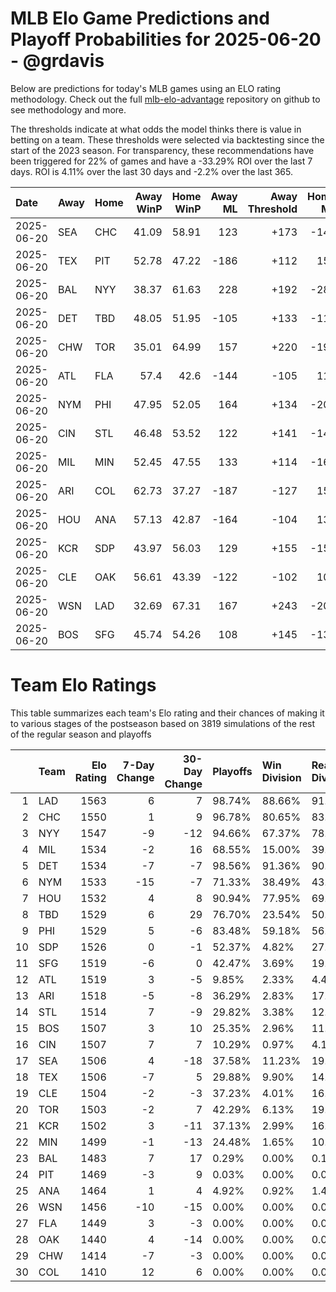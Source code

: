 # MLB Elo Game Predictions and Playoff Probabilities for 2025-06-20 - @grdavis
Below are predictions for today's MLB games using an ELO rating methodology. Check out the full [mlb-elo-advantage](https://github.com/grdavis/mlb-elo-advantage) repository on github to see methodology and more.

The thresholds indicate at what odds the model thinks there is value in betting on a team. These thresholds were selected via backtesting since the start of the 2023 season. For transparency, these recommendations have been triggered for 22% of games and have a -33.29% ROI over the last 7 days. ROI is 4.11% over the last 30 days and -2.2% over the last 365.

| Date       | Away   | Home   |   Away WinP |   Home WinP |   Away ML |   Away Threshold |   Home ML |   Home Threshold |
|:-----------|:-------|:-------|------------:|------------:|----------:|-----------------:|----------:|-----------------:|
| 2025-06-20 | SEA    | CHC    |       41.09 |       58.91 |       123 |             +173 |      -149 |             -111 |
| 2025-06-20 | TEX    | PIT    |       52.78 |       47.22 |      -186 |             +112 |       151 |             +137 |
| 2025-06-20 | BAL    | NYY    |       38.37 |       61.63 |       228 |             +192 |      -289 |             -122 |
| 2025-06-20 | DET    | TBD    |       48.05 |       51.95 |      -105 |             +133 |      -115 |             +116 |
| 2025-06-20 | CHW    | TOR    |       35.01 |       64.99 |       157 |             +220 |      -194 |             -138 |
| 2025-06-20 | ATL    | FLA    |       57.4  |       42.6  |      -144 |             -105 |       119 |             +163 |
| 2025-06-20 | NYM    | PHI    |       47.95 |       52.05 |       164 |             +134 |      -203 |             +115 |
| 2025-06-20 | CIN    | STL    |       46.48 |       53.52 |       122 |             +141 |      -149 |             +109 |
| 2025-06-20 | MIL    | MIN    |       52.45 |       47.55 |       133 |             +114 |      -163 |             +136 |
| 2025-06-20 | ARI    | COL    |       62.73 |       37.27 |      -187 |             -127 |       152 |             +200 |
| 2025-06-20 | HOU    | ANA    |       57.13 |       42.87 |      -164 |             -104 |       134 |             +161 |
| 2025-06-20 | KCR    | SDP    |       43.97 |       56.03 |       129 |             +155 |      -158 |             -100 |
| 2025-06-20 | CLE    | OAK    |       56.61 |       43.39 |      -122 |             -102 |       100 |             +158 |
| 2025-06-20 | WSN    | LAD    |       32.69 |       67.31 |       167 |             +243 |      -205 |             -151 |
| 2025-06-20 | BOS    | SFG    |       45.74 |       54.26 |       108 |             +145 |      -131 |             +106 |

# Team Elo Ratings
This table summarizes each team's Elo rating and their chances of making it to various stages of the postseason based on 3819 simulations of the rest of the regular season and playoffs

|    | Team   |   Elo Rating |   7-Day Change |   30-Day Change | Playoffs   | Win Division   | Reach Div. Rd.   | Reach CS   | Reach WS   | Win WS   |
|---:|:-------|-------------:|---------------:|----------------:|:-----------|:---------------|:-----------------|:-----------|:-----------|:---------|
|  1 | LAD    |         1563 |              6 |               7 | 98.74%     | 88.66%         | 91.07%           | 58.16%     | 35.56%     | 23.20%   |
|  2 | CHC    |         1550 |              1 |               9 | 96.78%     | 80.65%         | 83.24%           | 46.87%     | 24.27%     | 14.58%   |
|  3 | NYY    |         1547 |             -9 |             -12 | 94.66%     | 67.37%         | 78.87%           | 46.61%     | 27.70%     | 13.43%   |
|  4 | MIL    |         1534 |             -2 |              16 | 68.55%     | 15.00%         | 39.88%           | 17.52%     | 7.75%      | 3.82%    |
|  5 | DET    |         1534 |             -7 |              -7 | 98.56%     | 91.36%         | 90.81%           | 51.03%     | 25.92%     | 11.39%   |
|  6 | NYM    |         1533 |            -15 |              -7 | 71.33%     | 38.49%         | 43.73%           | 19.32%     | 8.54%      | 4.48%    |
|  7 | HOU    |         1532 |              4 |               8 | 90.94%     | 77.95%         | 69.26%           | 35.72%     | 18.43%     | 8.09%    |
|  8 | TBD    |         1529 |              6 |              29 | 76.70%     | 23.54%         | 50.09%           | 24.12%     | 12.23%     | 4.82%    |
|  9 | PHI    |         1529 |              5 |              -6 | 83.48%     | 59.18%         | 56.51%           | 24.22%     | 9.74%      | 5.03%    |
| 10 | SDP    |         1526 |              0 |              -1 | 52.37%     | 4.82%          | 27.21%           | 11.91%     | 5.00%      | 2.33%    |
| 11 | SFG    |         1519 |             -6 |               0 | 42.47%     | 3.69%          | 19.95%           | 7.86%      | 3.43%      | 1.47%    |
| 12 | ATL    |         1519 |              3 |              -5 | 9.85%      | 2.33%          | 4.40%            | 1.81%      | 0.84%      | 0.18%    |
| 13 | ARI    |         1518 |             -5 |              -8 | 36.29%     | 2.83%          | 17.52%           | 6.78%      | 2.88%      | 1.57%    |
| 14 | STL    |         1514 |              7 |              -9 | 29.82%     | 3.38%          | 12.39%           | 4.19%      | 1.57%      | 0.65%    |
| 15 | BOS    |         1507 |              3 |              10 | 25.35%     | 2.96%          | 11.36%           | 4.66%      | 1.81%      | 0.63%    |
| 16 | CIN    |         1507 |              7 |               7 | 10.29%     | 0.97%          | 4.11%            | 1.36%      | 0.42%      | 0.21%    |
| 17 | SEA    |         1506 |              4 |             -18 | 37.58%     | 11.23%         | 19.35%           | 7.41%      | 2.51%      | 1.00%    |
| 18 | TEX    |         1506 |             -7 |               5 | 29.88%     | 9.90%          | 14.93%           | 5.76%      | 2.36%      | 0.55%    |
| 19 | CLE    |         1504 |             -2 |              -3 | 37.23%     | 4.01%          | 16.97%           | 7.04%      | 2.51%      | 0.71%    |
| 20 | TOR    |         1503 |             -2 |               7 | 42.29%     | 6.13%          | 19.85%           | 7.15%      | 2.62%      | 0.76%    |
| 21 | KCR    |         1502 |              3 |             -11 | 37.13%     | 2.99%          | 16.31%           | 6.02%      | 2.54%      | 0.76%    |
| 22 | MIN    |         1499 |             -1 |             -13 | 24.48%     | 1.65%          | 10.66%           | 4.08%      | 1.31%      | 0.29%    |
| 23 | BAL    |         1483 |              7 |              17 | 0.29%      | 0.00%          | 0.10%            | 0.00%      | 0.00%      | 0.00%    |
| 24 | PIT    |         1469 |             -3 |               9 | 0.03%      | 0.00%          | 0.00%            | 0.00%      | 0.00%      | 0.00%    |
| 25 | ANA    |         1464 |              1 |               4 | 4.92%      | 0.92%          | 1.44%            | 0.39%      | 0.05%      | 0.05%    |
| 26 | WSN    |         1456 |            -10 |             -15 | 0.00%      | 0.00%          | 0.00%            | 0.00%      | 0.00%      | 0.00%    |
| 27 | FLA    |         1449 |              3 |              -3 | 0.00%      | 0.00%          | 0.00%            | 0.00%      | 0.00%      | 0.00%    |
| 28 | OAK    |         1440 |              4 |             -14 | 0.00%      | 0.00%          | 0.00%            | 0.00%      | 0.00%      | 0.00%    |
| 29 | CHW    |         1414 |             -7 |              -3 | 0.00%      | 0.00%          | 0.00%            | 0.00%      | 0.00%      | 0.00%    |
| 30 | COL    |         1410 |             12 |               6 | 0.00%      | 0.00%          | 0.00%            | 0.00%      | 0.00%      | 0.00%    |